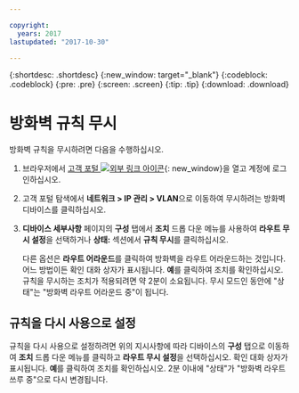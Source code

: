 ```yaml
---

copyright:
  years: 2017
lastupdated: "2017-10-30"

---
```


{:shortdesc: .shortdesc}
{:new_window: target="_blank"}
{:codeblock: .codeblock}
{:pre: .pre}
{:screen: .screen}
{:tip: .tip}
{:download: .download}

# 방화벽 규칙 무시

방화벽 규칙을 무시하려면 다음을 수행하십시오.

1. 브라우저에서 [고객 포털 ![외부 링크 아이콘](../../icons/launch-glyph.svg "외부 링크 아이콘")](https://control.softlayer.com/){: new_window}을 열고 계정에 로그인하십시오.
2. 고객 포털 탐색에서 **네트워크 > IP 관리 > VLAN**으로 이동하여 무시하려는 방화벽 디바이스를 클릭하십시오.
3. **디바이스 세부사항** 페이지의 **구성** 탭에서 **조치** 드롭 다운 메뉴를 사용하여 **라우트 무시 설정**을 선택하거나 **상태:** 섹션에서 **규칙 무시**를 클릭하십시오. 

	다른 옵션은 **라우트 어라운드**를 클릭하여 방화벽을 라우트 어라운드하는 것입니다. 어느 방법이든 확인 대화 상자가 표시됩니다. **예**를 클릭하여 조치를 확인하십시오. 규칙을 무시하는 조치가 적용되려면 약 2분이 소요됩니다. 무시 모드인 동안에 "상태"는 "방화벽 라우트 어라운드 중"이 됩니다.

## 규칙을 다시 사용으로 설정

규칙을 다시 사용으로 설정하려면 위의 지시사항에 따라 디바이스의 **구성** 탭으로 이동하여 **조치** 드롭 다운 메뉴를 클릭하고 **라우트 무시 설정**을 선택하십시오. 확인 대화 상자가 표시됩니다. **예**를 클릭하여 조치를 확인하십시오. 2분 이내에 "상태"가 "방화벽 라우트 쓰루 중"으로 다시 변경됩니다.
